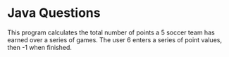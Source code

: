 # Java Questions
This program calculates the total number of points a
5 soccer team has earned over a series of games. The user
6 enters a series of point values, then -1 when finished.
